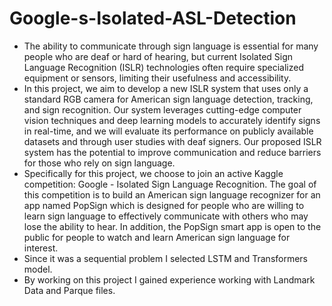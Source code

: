 # Google-s-Isolated-ASL-Detection
- The ability to communicate through sign language is essential for many people who are
deaf or hard of hearing, but current Isolated Sign Language Recognition (ISLR) technologies
often require specialized equipment or sensors, limiting their usefulness and accessibility.
- In this project, we aim to develop a new ISLR system that uses only a standard RGB camera for
American sign language detection, tracking, and sign recognition. Our system leverages
cutting-edge computer vision techniques and deep learning models to accurately identify signs in
real-time, and we will evaluate its performance on publicly available datasets and through user
studies with deaf signers. Our proposed ISLR system has the potential to improve
communication and reduce barriers for those who rely on sign language.
- Specifically for this project, we choose to join an active Kaggle competition: Google -
Isolated Sign Language Recognition. The goal of this competition is to build an American sign
language recognizer for an app named PopSign which is designed for people who are willing to
learn sign language to effectively communicate with others who may lose the ability to hear. In
addition, the PopSign smart app is open to the public for people to watch and learn American
sign language for interest.
- Since it was a sequential problem I selected LSTM and Transformers model.
- By working on this project I gained experience working with Landmark Data and Parque files.
  
